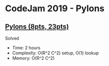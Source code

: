 # CodeJam 2019 - Pylons

## [Pylons (8pts, 23pts)](https://codingcompetitions.withgoogle.com/codejam/round/0000000000051635/0000000000104e03)

Solved

* Time: 2 hours
* Complexity: O(R^2 C^2) setup, O(1) lookup
* Memory: O(R^2 C^2)
